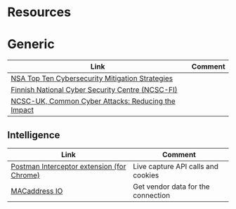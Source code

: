 # Resources

# Generic

| Link      | Comment      |
| ------------- | ------------- |
| [NSA Top Ten Cybersecurity Mitigation Strategies](https://www.nsa.gov/portals/75/documents/what-we-do/cybersecurity/professional-resources/csi-nsas-top10-cybersecurity-mitigation-strategies.pdf)  |  |
| [Finnish National Cyber Security Centre (NCSC-FI)](https://www.kyberturvallisuuskeskus.fi/en/ncsc-news/instructions-and-guides/instructions-and-manuals-private-individuals)  |  |
| [NCSC-UK, Common Cyber Attacks: Reducing the Impact](https://www.ncsc.gov.uk/guidance/white-papers/common-cyber-attacks-reducing-impact)  |  |

## Intelligence

| Link      | Comment      |
| ------------- | ------------- |
|  [Postman Interceptor extension (for Chrome)](https://chromewebstore.google.com/detail/postman-interceptor/aicmkgpgakddgnaphhhpliifpcfhicfo) | Live capture API calls and cookies |
|  [MACaddress IO](https://macaddress.io/) | Get vendor data for the connection |
